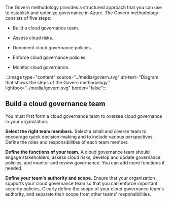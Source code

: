 The Govern methodology provides a structured approach that you can use to establish and optimize governance in Azure. The Govern methodology consists of five steps:

- Build a cloud governance team.  

- Assess cloud risks.
- Document cloud governance policies.
- Enforce cloud governance policies.
- Monitor cloud governance.

:::image type="content" source="../media/govern.svg" alt-text="Diagram that shows the steps of the Govern methodology." lightbox="../media/govern.svg" border="false":::

## Build a cloud governance team

You must first form a cloud governance team to oversee cloud governance in your organization.

**Select the right team members.** Select a small and diverse team to encourage quick decision-making and to include various perspectives. Define the roles and responsibilities of each team member.

**Define the functions of your team.** A cloud governance team should engage stakeholders, assess cloud risks, develop and update governance policies, and monitor and review governance. You can add more functions if needed.

**Define your team's authority and scope.** Ensure that your organization supports your cloud governance team so that you can enforce important security policies. Clearly define the scope of your cloud governance team's authority, and separate their scope from other teams' responsibilities.


